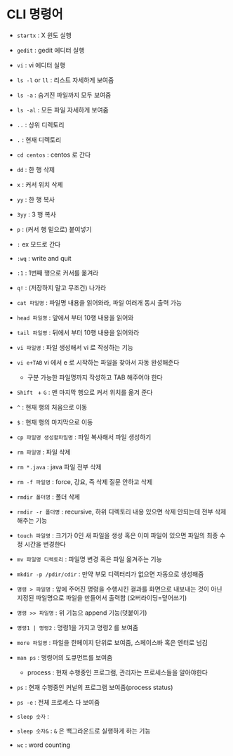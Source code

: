 # CLI 명령어

- `startx` : X 윈도 실행

- `gedit` : gedit 에디터 실행
- `vi` : vi 에디터 실행

- `ls -l` or `ll` : 리스트 자세하게 보여줌
- `ls -a` : 숨겨진 파일까지 모두 보여줌
- `ls -al` : 모든 파일 자세하게 보여줌
- `..` : 상위 디렉토리
- `.` : 현재 디렉토리
- `cd centos` : centos 로 간다
- `dd` : 한 행 삭제
- `x` : 커서 위치 삭제
- `yy` : 한 행 복사
- `3yy` : 3 행 복사
- `p` : (커서 행 밑으로) 붙여넣기
- `:` ex 모드로 간다
- `:wq` : write and quit
- `:1` : 1번째 행으로 커서를 옮겨라
- `q!` : (저장하지 말고 무조건) 나가라
- `cat 파일명` : 파일명 내용을 읽어와라, 파일 여러개 동시 출력 가능
- `head 파일명` : 앞에서 부터 10행 내용을 읽어와
- `tail 파일명` : 뒤에서 부터 10행 내용을 읽어와라
- `vi 파일명` : 파일 생성해서 vi 로 작성하는 기능
- `vi e+TAB` vi 에서 e 로 시작하는 파일을 찾아서 자동 완성해준다
  - 구분 가능한 파일명까지 작성하고 TAB 해주어야 한다
- `Shift ` + `G` : 맨 마지막 행으로 커서 위치를 옮겨 준다
- `^` : 현재 행의 처음으로 이동
- `$` : 현재 행의 마지막으로 이동
- `cp 파일명 생성할파일명` : 파일 복사해서 파일 생성하기
- `rm 파일명` : 파일 삭제
- `rm *.java` : java 파일 전부 삭제
- `rm -f 파일명` : force, 강요, 즉 삭제 질문 안하고 삭제
- `rmdir 폴더명` : 폴더 삭제
- `rmdir -r 폴더명` : recursive, 하위 디렉토리 내용 있으면 삭제 안되는데 전부 삭제해주는 기능
- `touch 파일명` : 크기가 0인 새 파일을 생성 혹은 이미 파일이 있으면 파일의 최종 수정 시간을 변경한다 
- `mv 파일명 디렉토리` : 파일명 변경 혹은 파일 옮겨주는 기능
- `mkdir -p /pdir/cdir` : 만약 부모 디렉터리가 없으면 자동으로 생성해줌
- `명령 > 파일명` : 앞에 주어진 명령을 수행시킨 결과를 화면으로 내보내는 것이 아닌 지정된 파일명으로 파일을 만들어서 출력함 (오버라이딩=덮어쓰기) 
- `명령 >> 파일명` : 위 기능으 append 기능(덧붙이기)
- `명령1 | 명령2` : 명령1을 가지고 명령2 를 보여줌
- `more 파일명` : 파일을 한페이지 단위로 보여줌, 스페이스바 혹은 엔터로 넘김
- `man ps` : 명령어의 도큐먼트를 보여줌
  - process : 현재 수행중인 프로그램, 관리자는 프로세스들을 알아야한다
- `ps` : 현재 수행중인 커널의 프로그램 보여줌(process status)
- `ps -e` : 전체 프로세스 다 보여줌
- `sleep 숫자` : 
- `sleep 숫자&` : `&` 은 백그라운드로 실행하게 하는 기능
- `wc` : word counting